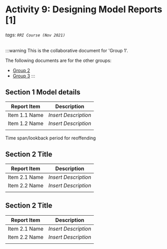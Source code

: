 # Activity 9: Designing Model Reports [1]
###### tags: `RRI Course (Nov 2021)`

:::warning
This is the collaborative document for 'Group 1'. 

The following documents are for the other groups:

- [Group 2](https://hackmd.io/@cburr/Sy3d5OTUF)
- [Group 3](https://hackmd.io/@cburr/SyUNtO6LY)
:::

## Section 1 Model details

| Report Item | Description |
| ----------- | ----------- |
| Item 1.1 Name | *Insert Description* |
| Item 1.2 Name | *Insert Description* |
|           |                    |

Time span/lookback period for reoffending


## Section 2 Title

| Report Item | Description |
| ----------- | ----------- |
| Item 2.1 Name | *Insert Description* |
| Item 2.2 Name | *Insert Description* |
|           |                    |

## Section 2 Title

| Report Item | Description |
| ----------- | ----------- |
| Item 2.1 Name | *Insert Description* |
| Item 2.2 Name | *Insert Description* |
|           |                    |
